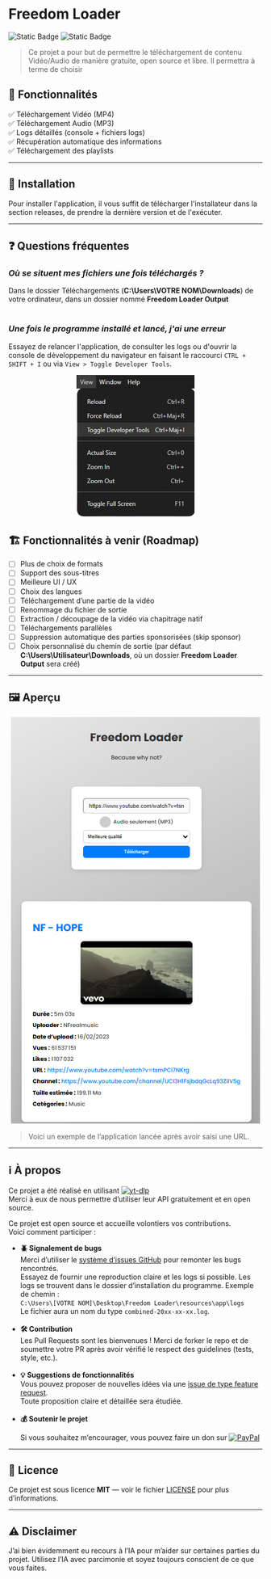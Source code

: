 # Freedom Loader

![Static Badge](https://img.shields.io/badge/Latest-Release_1.0.1-blue?style=flat) ![Static Badge](https://img.shields.io/badge/Build-1.0.2--beta-yellow?style=flat)

> Ce projet a pour but de permettre le téléchargement de contenu Vidéo/Audio de manière gratuite, open source et libre. Il permettra à terme de choisir

## 🚀 Fonctionnalités

✅ Téléchargement Vidéo (MP4)  
✅ Téléchargement Audio (MP3)  
✅ Logs détaillés (console + fichiers logs)  
✅ Récupération automatique des informations  
✅ Téléchargement des playlists

---

## 🔧 Installation

Pour installer l'application, il vous suffit de télécharger l'installateur dans la section releases, de prendre la dernière version et de l'exécuter.

---

## ❓ Questions fréquentes

### _Où se situent mes fichiers une fois téléchargés ?_

Dans le dossier Téléchargements (**C:\Users\VOTRE NOM\Downloads**) de votre ordinateur, dans un dossier nommé **Freedom Loader Output**  
<br>

### _Une fois le programme installé et lancé, j'ai une erreur_

Essayez de relancer l'application, de consulter les logs ou d'ouvrir la console de développement du navigateur en faisant le raccourci `CTRL + SHIFT + I` ou via `View > Toggle Developer Tools`.

<!-- ![Exemple Chemin](build/example-developertools.png) -->
<p align="center">
  <img src="build/example-developertools.png" alt="Exemple Developer Tools" />
</p>

## 🏗️ Fonctionnalités à venir (Roadmap)

- [ ] Plus de choix de formats
- [ ] Support des sous-titres
- [ ] Meilleure UI / UX
- [ ] Choix des langues
- [ ] Téléchargement d’une partie de la vidéo
- [ ] Renommage du fichier de sortie
- [ ] Extraction / découpage de la vidéo via chapitrage natif
- [ ] Téléchargements parallèles
- [ ] Suppression automatique des parties sponsorisées (skip sponsor)
- [ ] Choix personnalisé du chemin de sortie (par défaut **C:\Users\Utilisateur\Downloads**, où un dossier **Freedom Loader Output** sera créé)

---

## 🖼️ Aperçu

<p align="center">
  <img src="build/exemple.png" alt="Exemple d'application" />
</p>

> Voici un exemple de l’application lancée après avoir saisi une URL.

---

## ℹ️ À propos

Ce projet a été réalisé en utilisant [![yt-dlp](https://img.shields.io/badge/yt--dlp-Visit%20Repo-181717?style=for-the-badge&logo=github&logoColor=white)](https://github.com/yt-dlp/yt-dlp)  
Merci à eux de nous permettre d’utiliser leur API gratuitement et en open source.

Ce projet est open source et accueille volontiers vos contributions.  
Voici comment participer :

- **🪲 Signalement de bugs**  
   Merci d’utiliser le [système d’issues GitHub](https://github.com/MasterAcnolo/Freedom-Loader/issues) pour remonter les bugs rencontrés.  
   Essayez de fournir une reproduction claire et les logs si possible. Les logs se trouvent dans le dossier d’installation du programme. Exemple de chemin :  
  `C:\Users\[VOTRE NOM]\Desktop\Freedom Loader\resources\app\logs`  
  Le fichier aura un nom du type `combined-20xx-xx-xx.log`.  
  <br>
- **🛠️ Contribution**  
   Les Pull Requests sont les bienvenues ! Merci de forker le repo et de soumettre votre PR après avoir vérifié le respect des guidelines (tests, style, etc.).  
  <br>
- **💡 Suggestions de fonctionnalités**  
   Vous pouvez proposer de nouvelles idées via une [issue de type feature request](https://github.com/MasterAcnolo/Freedom-Loader/issues).  
   Toute proposition claire et détaillée sera étudiée.  
  <br>
- **💰 Soutenir le projet**
    <p>  
    Si vous souhaitez m’encourager, vous pouvez faire un don sur  
    <a href="https://paypal.me/axelnicolas25">  
      <img src="https://img.shields.io/badge/PayPal-00457C?style=for-the-badge&logo=paypal&logoColor=white" alt="PayPal">  
    </a>  
    </p>

---

## 📄 Licence

Ce projet est sous licence **MIT** — voir le fichier [LICENSE](./LICENSE) pour plus d’informations.

---

## ⚠️ Disclaimer

J’ai bien évidemment eu recours à l’IA pour m’aider sur certaines parties du projet. Utilisez l’IA avec parcimonie et soyez toujours conscient de ce que vous faites.

